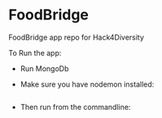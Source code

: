 # FoodBridge
FoodBridge app repo for Hack4Diversity

To Run the app:

- Run MongoDb

- Make sure you have nodemon installed:
	``` *npm install -g nodemon*

- Then run from the commandline:
	``` *npm run app*